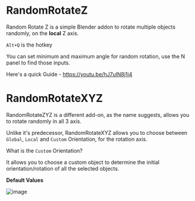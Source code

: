 # RandomRotateZ

Random Rotate Z is a simple Blender addon to rotate multiple objects randomly, on the **local** Z axis.

`Alt+Q` is the hotkey

You can set minimum and maximum angle for random rotation, use the N panel to find those inputs.

Here's a quick Guide - https://youtu.be/hJ7ulN8j1j4




# RandomRotateXYZ

RandomRotateZYZ is a different add-on, as the name suggests, allows you to rotate randomly in all 3 axis. 

Unlike it's predecessor, RandomRotateXYZ allows you to choose between `Global`, `Local` and `Custom` Orientation, for the rotation axis.


What is the `Custom` Orientation?

It allows you to choose a custom object to determine the initial orientation/rotation of all the selected objects.


**Default Values**

![image](https://github.com/abhiraaid/RandomRotate/assets/108699606/a42e7d0e-3ceb-48bf-8d8b-60ef3cfb17d1)

